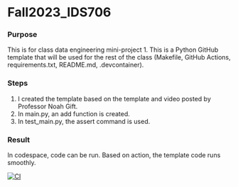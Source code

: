 # Fall2023_IDS706
### Purpose
This is for class data engineering mini-project 1. 
This is a Python GitHub template that will be used for the rest of the class (Makefile, GitHub Actions, requirements.txt,
README.md, .devcontainer). 

### Steps
1. I created the template based on the template and video posted by Professor Noah Gift. 
2. In main.py, an add function is created. 
3. In test_main.py, the assert command is used.

### Result
In codespace, code can be run.
Based on action, the template code runs smoothly.

[![CI](https://github.com/JiayiZhou36/Fall2023_IDS706/actions/workflows/CI.yml/badge.svg)](https://github.com/JiayiZhou36/Fall2023_IDS706/actions/workflows/CI.yml)
